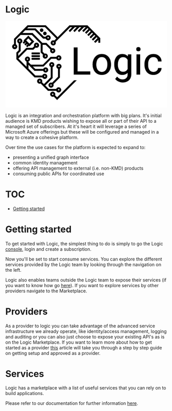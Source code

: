 # Logic

![logic logo](/images/logo_black.png)

Logic is an integration and orchestration platform with big plans. It's initial audience is KMD products wishing to expose all or part of their API to a managed set of subscribers. At it's heart it will leverage a series of Microsoft Azure offerings but these will be configured and managed in a way to create a cohesive platform.

Over time the use cases for the platform is expected to expand to:

* presenting a unified graph interface
* common identity management
* offering API management to external (i.e. non-KMD) products
* consuming public APIs for coordinated use

# TOC

- [Getting started](#getting-started)


# Getting started

To  get started with Logic, the simplest thing to do is simply to go the Logic [console](https://console.kmdlogic.io), login and create a subscription.

Now you'll be set to start consume services. You can explore the different services provided by the Logic team by looking through the navigation on the left.

Logic also enables teams outside the Logic team to expose their services (if you want to know how go [here](#providers)). If you want to explore services by other providers navigate to the Marketplace.


# Providers

As a provider to logic you can take advantage of the advanced service infrastructure we already operate, like identity/access management, logging and auditing or you can also just choose to expose your existing API's as is on the Logic Marketplace. If you want to learn more about how to get started as a provider [this](providers/getting-started.md) article will take you through a step by step guide on getting setup and approved as a provider.


# Services

Logic has a marketplace with a list of useful services that you can rely on to build applications.  

Please refer to our documentation for further information [here](./services/README.md).